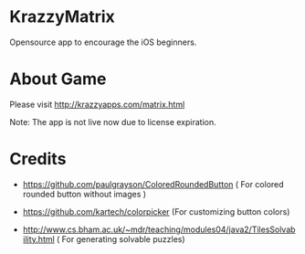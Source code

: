 KrazzyMatrix
============

Opensource app to encourage the iOS beginners. 


About Game
==========

Please visit http://krazzyapps.com/matrix.html

Note: The app is not live now due to license expiration.


Credits
=======

- https://github.com/paulgrayson/ColoredRoundedButton ( For colored rounded button without images )

- https://github.com/kartech/colorpicker (For customizing button colors)

- http://www.cs.bham.ac.uk/~mdr/teaching/modules04/java2/TilesSolvability.html ( For generating solvable puzzles)

